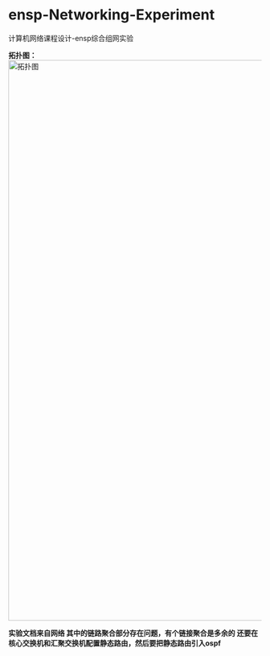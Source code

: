 # ensp-Networking-Experiment
计算机网络课程设计-ensp综合组网实验

**拓扑图：**
<img width="1113" alt="拓扑图" src="https://github.com/user-attachments/assets/a1eec085-32a4-4537-acf8-0c62e6c1acc4" />

**实验文档来自网络 其中的链路聚合部分存在问题，有个链接聚合是多余的
还要在核心交换机和汇聚交换机配置静态路由，然后要把静态路由引入ospf**
